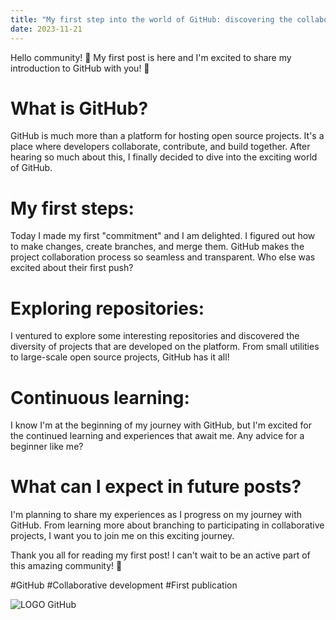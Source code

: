 ```yaml
---
title: "My first step into the world of GitHub: discovering the collaborative development platform"
date: 2023-11-21
---
```

Hello community! 👋 My first post is here and I'm excited to share my introduction to GitHub with you! 🚀

# What is GitHub?
GitHub is much more than a platform for hosting open source projects. It's a place where developers collaborate, contribute, and build together. After hearing so much about this, I finally decided to dive into the exciting world of GitHub.

# My first steps:
Today I made my first "commitment" and I am delighted. I figured out how to make changes, create branches, and merge them. GitHub makes the project collaboration process so seamless and transparent. Who else was excited about their first push?

# Exploring repositories:
I ventured to explore some interesting repositories and discovered the diversity of projects that are developed on the platform. From small utilities to large-scale open source projects, GitHub has it all!

# Continuous learning:
I know I'm at the beginning of my journey with GitHub, but I'm excited for the continued learning and experiences that await me. Any advice for a beginner like me?

# What can I expect in future posts?
I'm planning to share my experiences as I progress on my journey with GitHub. From learning more about branching to participating in collaborative projects, I want you to join me on this exciting journey.

Thank you all for reading my first post! I can't wait to be an active part of this amazing community! 🎉

#GitHub #Collaborative development #First publication


![LOGO GitHub](https://www.enriquedans.com/wp-content/uploads/2018/06/GitHub-Octocat.jpg)
